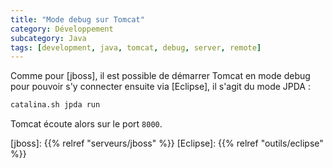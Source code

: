 ```yaml
---
title: "Mode debug sur Tomcat"
category: Développement
subcategory: Java
tags: [development, java, tomcat, debug, server, remote]
---
```

Comme pour [jboss], il est possible de démarrer Tomcat en mode debug pour pouvoir s'y connecter ensuite 
via [Eclipse], il s'agit du mode JPDA :

``` sh
catalina.sh jpda run
```

Tomcat écoute alors sur le port `8000`.

[jboss]: {{% relref "serveurs/jboss" %}}
[Eclipse]: {{% relref "outils/eclipse" %}}